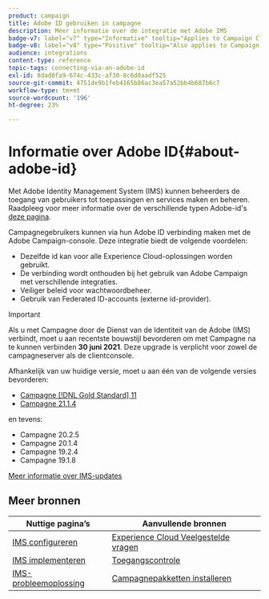 ```yaml
---
product: campaign
title: Adobe ID gebruiken in campagne
description: Meer informatie over de integratie met Adobe IMS
badge-v7: label="v7" type="Informative" tooltip="Applies to Campaign Classic v7"
badge-v8: label="v8" type="Positive" tooltip="Also applies to Campaign v8"
audience: integrations
content-type: reference
topic-tags: connecting-via-an-adobe-id
exl-id: 8dad8fa9-674c-433c-af30-8c6d0aadf525
source-git-commit: 4751de9b1feb4165b86ac3ea57a52bb4b687b6c7
workflow-type: tm+mt
source-wordcount: '196'
ht-degree: 23%

---
```


# Informatie over Adobe ID{#about-adobe-id}

Met Adobe Identity Management System (IMS) kunnen beheerders de toegang van gebruikers tot toepassingen en services maken en beheren. Raadpleeg voor meer informatie over de verschillende typen Adobe-id&#39;s [deze pagina](https://helpx.adobe.com/enterprise/using/identity.html).

Campagnegebruikers kunnen via hun Adobe ID verbinding maken met de Adobe Campaign-console. Deze integratie biedt de volgende voordelen:

* Dezelfde id kan voor alle Experience Cloud-oplossingen worden gebruikt.
* De verbinding wordt onthouden bij het gebruik van Adobe Campaign met verschillende integraties.
* Veiliger beleid voor wachtwoordbeheer.
* Gebruik van Federated ID-accounts (externe id-provider).


>[!IMPORTANT]
>
>Als u met Campagne door de Dienst van de Identiteit van de Adobe (IMS) verbindt, moet u aan recentste bouwstijl bevorderen om met Campagne na te kunnen verbinden **30 juni 2021**. Deze upgrade is verplicht voor zowel de campagneserver als de clientconsole.
>
>Afhankelijk van uw huidige versie, moet u aan één van de volgende versies bevorderen:
>
> * [Campagne [!DNL Gold Standard] 11](../../rn/using/gold-standard.md)
> * [Campagne 21.1.4](../../rn/using/latest-release.md)
>
>en tevens:
>
>* Campagne 20.2.5
>* Campagne 20.1.4
>* Campagne 19.2.4
>* Campagne 19.1.8
>
>[Meer informatie over IMS-updates](../../technotes/using/ims-updates.md)


## Meer bronnen

| Nuttige pagina’s | Aanvullende bronnen |
|---|---|
| [IMS configureren](../../integrations/using/configuring-ims.md) | [Experience Cloud Veelgestelde vragen](https://experienceleague.adobe.com/docs/core-services/interface/manage-users-and-products/faq.html) |
| [IMS implementeren](../../integrations/using/implementing-ims.md) | [Toegangscontrole](../../platform/using/access-management.md) |
| [IMS-probleemoplossing](../../integrations/using/ims-troubleshooting.md) | [Campagnepakketten installeren](../../installation/using/installing-campaign-standard-packages.md) |
